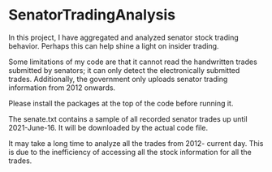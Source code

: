 # SenatorTradingAnalysis
In this project, I have aggregated and analyzed senator stock trading behavior. Perhaps this can help shine a light on insider trading. 

Some limitations of my code are that it cannot read the handwritten trades submitted by senators; it can only detect the electronically submitted trades. Additionally, the government only uploads senator trading information from 2012 onwards. 

Please install the packages at the top of the code before running it. 

The senate.txt contains a sample of all recorded senator trades up until 2021-June-16. It will be downloaded by the actual code file. 

It may take a long time to analyze all the trades from 2012- current day. This is due to the inefficiency of accessing all the stock information for all the trades. 

